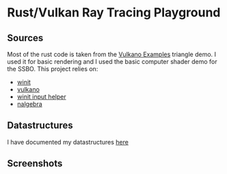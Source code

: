 # Rust/Vulkan Ray Tracing Playground

## Sources

Most of the rust code is taken from the [Vulkano Examples](https://github.com/vulkano-rs/vulkano-examples) triangle demo. I used it for basic rendering and I used the basic computer shader demo for the SSBO. This project relies on:

 - [winit](https://github.com/rust-windowing/winit)
 - [vulkano](https://github.com/vulkano-rs/vulkano)
 - [winit input helper](https://github.com/rukai/winit_input_helper)
 - [nalgebra](https://github.com/dimforge/nalgebra)

## Datastructures

I have documented my datastructures [here](DATASTRUCTURES.md)

## Screenshots

